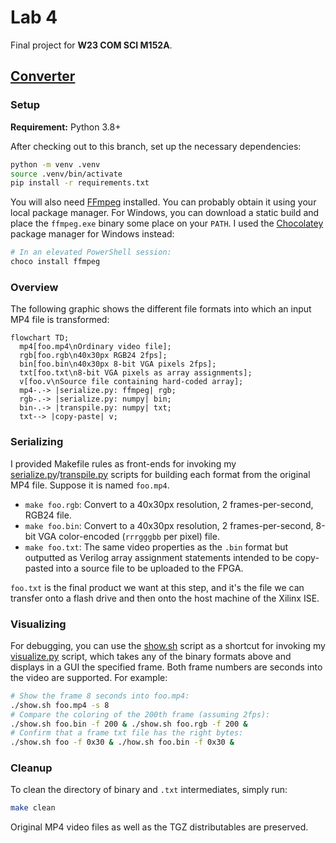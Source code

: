 # Lab 4


Final project for **W23 COM SCI M152A**.


## [Converter](converter/)


### Setup


**Requirement:** Python 3.8+

After checking out to this branch, set up the necessary dependencies:

```sh
python -m venv .venv
source .venv/bin/activate
pip install -r requirements.txt
```

You will also need [FFmpeg](https://ffmpeg.org/download.html) installed.  You
can probably obtain it using your local package manager. For Windows, you can
download a static build and place the `ffmpeg.exe` binary some place on your
`PATH`. I used the [Chocolatey](https://chocolatey.org/) package manager for
Windows instead:

```powershell
# In an elevated PowerShell session:
choco install ffmpeg
```


### Overview


The following graphic shows the different file formats into which an input MP4
file is transformed:

```mermaid
flowchart TD;
  mp4[foo.mp4\nOrdinary video file];
  rgb[foo.rgb\n40x30px RGB24 2fps];
  bin[foo.bin\n40x30px 8-bit VGA pixels 2fps];
  txt[foo.txt\n8-bit VGA pixels as array assignments];
  v[foo.v\nSource file containing hard-coded array];
  mp4-.-> |serialize.py: ffmpeg| rgb;
  rgb-.-> |serialize.py: numpy| bin;
  bin-.-> |transpile.py: numpy| txt;
  txt--> |copy-paste| v;
```


### Serializing


I provided Makefile rules as front-ends for invoking my
[serialize.py](converter/serialize.py)/[transpile.py](converter/transpile.py)
scripts for building each format from the original MP4 file. Suppose it is named
`foo.mp4`.

* `make foo.rgb`: Convert to a 40x30px resolution, 2 frames-per-second, RGB24
  file.
* `make foo.bin`: Convert to a 40x30px resolution, 2 frames-per-second, 8-bit
  VGA color-encoded (`rrrgggbb` per pixel) file.
* `make foo.txt`: The same video properties as the `.bin` format but outputted
  as Verilog array assignment statements intended to be copy-pasted into a
  source file to be uploaded to the FPGA.

`foo.txt` is the final product we want at this step, and it's the file we can
transfer onto a flash drive and then onto the host machine of the Xilinx ISE.


### Visualizing


For debugging, you can use the [show.sh](show.sh) script as a shortcut for
invoking my [visualize.py](converter/visualize.py) script, which takes any of
the binary formats above and displays in a GUI the specified frame. Both frame
numbers are seconds into the video are supported. For example:

```sh
# Show the frame 8 seconds into foo.mp4:
./show.sh foo.mp4 -s 8
# Compare the coloring of the 200th frame (assuming 2fps):
./show.sh foo.bin -f 200 & ./show.sh foo.rgb -f 200 &
# Confirm that a frame txt file has the right bytes:
./show.sh foo -f 0x30 & ./how.sh foo.bin -f 0x30 &
```


### Cleanup


To clean the directory of binary and `.txt` intermediates, simply run:

```sh
make clean
```

Original MP4 video files as well as the TGZ distributables are preserved.
